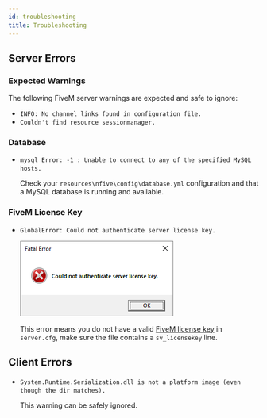 ```yaml
---
id: troubleshooting
title: Troubleshooting
---
```


## Server Errors

### Expected Warnings

The following FiveM server warnings are expected and safe to ignore:

- `INFO: No channel links found in configuration file.`
- `Couldn't find resource sessionmanager.`

### Database

- `mysql Error: -1 : Unable to connect to any of the specified MySQL hosts.`

  Check your `resources\nfive\config\database.yml` configuration and that a MySQL database is running and available.

### FiveM License Key

- `GlobalError: Could not authenticate server license key.`

  ![FiveM license key warning dialog](assets/troubleshooting-fivem-license-key.png)

  This error means you do not have a valid [FiveM license key](https://keymaster.fivem.net/) in `server.cfg`, make sure the file contains a `sv_licensekey` line.

## Client Errors

- `System.Runtime.Serialization.dll is not a platform image (even though the dir matches).`

  This warning can be safely ignored.
